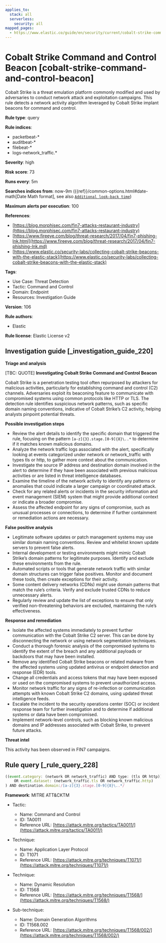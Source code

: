 ```yaml
---
applies_to:
  stack: all
  serverless:
    security: all
mapped_pages:
  - https://www.elastic.co/guide/en/security/current/cobalt-strike-command-and-control-beacon.html
---
```


# Cobalt Strike Command and Control Beacon [cobalt-strike-command-and-control-beacon]

Cobalt Strike is a threat emulation platform commonly modified and used by adversaries to conduct network attack and exploitation campaigns. This rule detects a network activity algorithm leveraged by Cobalt Strike implant beacons for command and control.

**Rule type**: query

**Rule indices**:

* packetbeat-*
* auditbeat-*
* filebeat-*
* logs-network_traffic.*

**Severity**: high

**Risk score**: 73

**Runs every**: 5m

**Searches indices from**: now-9m ({{ref}}/common-options.html#date-math[Date Math format], see also [`Additional look-back time`](docs-content://solutions/security/detect-and-alert/create-detection-rule.md#rule-schedule))

**Maximum alerts per execution**: 100

**References**:

* [https://blog.morphisec.com/fin7-attacks-restaurant-industry](https://blog.morphisec.com/fin7-attacks-restaurant-industry)
* [https://www.fireeye.com/blog/threat-research/2017/04/fin7-phishing-lnk.html](https://www.fireeye.com/blog/threat-research/2017/04/fin7-phishing-lnk.md)
* [https://www.elastic.co/security-labs/collecting-cobalt-strike-beacons-with-the-elastic-stack](https://www.elastic.co/security-labs/collecting-cobalt-strike-beacons-with-the-elastic-stack)

**Tags**:

* Use Case: Threat Detection
* Tactic: Command and Control
* Domain: Endpoint
* Resources: Investigation Guide

**Version**: 106

**Rule authors**:

* Elastic

**Rule license**: Elastic License v2

## Investigation guide [_investigation_guide_220]

**Triage and analysis**

[TBC: QUOTE]
**Investigating Cobalt Strike Command and Control Beacon**

Cobalt Strike is a penetration testing tool often repurposed by attackers for malicious activities, particularly for establishing command and control (C2) channels. Adversaries exploit its beaconing feature to communicate with compromised systems using common protocols like HTTP or TLS. The detection rule identifies suspicious network patterns, such as specific domain naming conventions, indicative of Cobalt Strike’s C2 activity, helping analysts pinpoint potential threats.

**Possible investigation steps**

* Review the alert details to identify the specific domain that triggered the rule, focusing on the pattern `[a-z]{3}.stage.[0-9]{8}\..*` to determine if it matches known malicious domains.
* Analyze the network traffic logs associated with the alert, specifically looking at events categorized under network or network_traffic with types tls or http, to gather more context about the communication.
* Investigate the source IP address and destination domain involved in the alert to determine if they have been associated with previous malicious activities or are listed in threat intelligence databases.
* Examine the timeline of the network activity to identify any patterns or anomalies that could indicate a larger campaign or coordinated attack.
* Check for any related alerts or incidents in the security information and event management (SIEM) system that might provide additional context or indicate a broader compromise.
* Assess the affected endpoint for any signs of compromise, such as unusual processes or connections, to determine if further containment or remediation actions are necessary.

**False positive analysis**

* Legitimate software updates or patch management systems may use similar domain naming conventions. Review and whitelist known update servers to prevent false alerts.
* Internal development or testing environments might mimic Cobalt Strike’s domain patterns for legitimate purposes. Identify and exclude these environments from the rule.
* Automated scripts or tools that generate network traffic with similar domain structures can trigger false positives. Monitor and document these tools, then create exceptions for their activity.
* Some content delivery networks (CDNs) might use domain patterns that match the rule’s criteria. Verify and exclude trusted CDNs to reduce unnecessary alerts.
* Regularly review and update the list of exceptions to ensure that only verified non-threatening behaviors are excluded, maintaining the rule’s effectiveness.

**Response and remediation**

* Isolate the affected systems immediately to prevent further communication with the Cobalt Strike C2 server. This can be done by disconnecting the network or using network segmentation techniques.
* Conduct a thorough forensic analysis of the compromised systems to identify the extent of the breach and any additional payloads or backdoors that may have been installed.
* Remove any identified Cobalt Strike beacons or related malware from the affected systems using updated antivirus or endpoint detection and response (EDR) tools.
* Change all credentials and access tokens that may have been exposed or used on the compromised systems to prevent unauthorized access.
* Monitor network traffic for any signs of re-infection or communication attempts with known Cobalt Strike C2 domains, using updated threat intelligence feeds.
* Escalate the incident to the security operations center (SOC) or incident response team for further investigation and to determine if additional systems or data have been compromised.
* Implement network-level controls, such as blocking known malicious domains and IP addresses associated with Cobalt Strike, to prevent future attacks.

**Threat intel**

This activity has been observed in FIN7 campaigns.


## Rule query [_rule_query_228]

```js
((event.category: (network OR network_traffic) AND type: (tls OR http))
    OR event.dataset: (network_traffic.tls OR network_traffic.http)
) AND destination.domain:/[a-z]{3}.stage.[0-9]{8}\..*/
```

**Framework**: MITRE ATT&CKTM

* Tactic:

    * Name: Command and Control
    * ID: TA0011
    * Reference URL: [https://attack.mitre.org/tactics/TA0011/](https://attack.mitre.org/tactics/TA0011/)

* Technique:

    * Name: Application Layer Protocol
    * ID: T1071
    * Reference URL: [https://attack.mitre.org/techniques/T1071/](https://attack.mitre.org/techniques/T1071/)

* Technique:

    * Name: Dynamic Resolution
    * ID: T1568
    * Reference URL: [https://attack.mitre.org/techniques/T1568/](https://attack.mitre.org/techniques/T1568/)

* Sub-technique:

    * Name: Domain Generation Algorithms
    * ID: T1568.002
    * Reference URL: [https://attack.mitre.org/techniques/T1568/002/](https://attack.mitre.org/techniques/T1568/002/)



